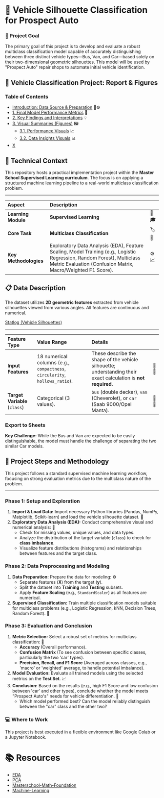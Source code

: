# 🚗 Vehicle Silhouette Classification for Prospect Auto
### 🎯 Project Goal 
The primary goal of this project is to develop and evaluate a robust multiclass classification model capable of accurately distinguishing between three distinct vehicle types—Bus, Van, and Car—based solely on their two-dimensional geometric silhouettes. This model will be used by "Prospect Auto" repair shops to automate initial vehicle identification.

## 🚗 Vehicle Classification Project: Report & Figures

### Table of Contents

* [Introduction: Data Source & Preparation](#introduction-data-source--preparation) 📄⚙️
* [1. Final Model Performance Metrics](#1-final-model-performance-metrics) 🎯
* [2. Key Findings and Interpretations](#2-key-findings-and-interpretations) 💡
* [3. Visual Summaries (Figures)](#3-visual-summaries-figures) 🖼️
    * [3.1. Performance Visuals](#31-performance-visuals) 📈
    * [3.2. Data Insights Visuals](#32-data-insights-visuals) 📊
* [X](https://github.com/hgabrali/Vehicle-Silhouette-Classification-for-Prospect-Auto/blob/main/01_Final%20Analysis%20Report.md)

## 🚀 Technical Context
 
This repository hosts a practical implementation project within the **Master School Supervised Learning curriculum**. The focus is on applying a structured machine learning pipeline to a real-world multiclass classification problem.

---

| Aspect | Description ||
| :--- | :--- | :--- |
| **Learning Module** | **Supervised Learning** | 🧠🎓 |
| **Core Task** | **Multiclass Classification** | 🏷️🎯 |
| **Key Methodologies** | Exploratory Data Analysis (EDA), Feature Scaling, Model Training (e.g., Logistic Regression, Random Forest), Multiclass Metric Evaluation (Confusion Matrix, Macro/Weighted F1 Score). | ⚙️📈 |

## 📋 Data Description

The dataset utilizes **2D geometric features** extracted from vehicle silhouettes viewed from various angles. All features are continuous and numerical.

[Statlog (Vehicle Silhouettes)](https://archive.ics.uci.edu/dataset/149/statlog+vehicle+silhouettes)

---

| Feature Type | Value Range | Details ||
| :--- | :--- | :--- | :--- |
| **Input Features** | 18 numerical columns (e.g., `compactness`, `circularity`, `hollows_ratio`). | These describe the shape of the vehicle silhouette; understanding their exact calculation is **not required**. | 📐🔢 |
| **Target Variable** (`class`) | Categorical (3 values). | `bus` (double decker), `van` (Cheverolet), or `car` (Saab 9000/Opel Manta). | 🎯🚗 |

### Export to Sheets
**Key Challenge:** While the Bus and Van are expected to be easily distinguishable, the model must handle the challenge of separating the two similar Car models.

## 🚀 Project Steps and Methodology

This project follows a standard supervised machine learning workflow, focusing on strong evaluation metrics due to the multiclass nature of the problem.

---

### Phase 1: Setup and Exploration

1.  **Import & Load Data:** Import necessary Python libraries (Pandas, NumPy, Matplotlib, Scikit-learn) and load the vehicle silhouette dataset. 💾
2.  **Exploratory Data Analysis (EDA):** Conduct comprehensive visual and numerical analysis: 🔎
    * Check for missing values, unique values, and data types.
    * Analyze the distribution of the target variable (`class`) to check for **class imbalance**.
    * Visualize feature distributions (histograms) and relationships between features and the target class.

### Phase 2: Data Preprocessing and Modeling 

1.  **Data Preparation:** Prepare the data for modeling: ⚙️
    * Separate features ($\mathbf{X}$) from the target ($\mathbf{y}$).
    * Split the dataset into **Training** and **Testing** subsets.
    * Apply **Feature Scaling** (e.g., `StandardScaler`) as all features are numerical.
2.  **Supervised Classification:** Train multiple classification models suitable for multiclass problems (e.g., Logistic Regression, kNN, Decision Trees, Random Forest). 🧠

### Phase 3: Evaluation and Conclusion

1.  **Metric Selection:** Select a robust set of metrics for multiclass classification: 📏
    * **Accuracy** (Overall performance).
    * **Confusion Matrix** (To see confusion between specific classes, particularly the two 'car' types).
    * **Precision, Recall, and F1 Score** (Averaged across classes, e.g., 'macro' or 'weighted' average, to handle potential imbalance).
2.  **Model Evaluation:** Evaluate all trained models using the selected metrics on the **Test Set**. 📈
3.  **Conclusion:** Based on the results (e.g., high F1 Score and low confusion between 'car' and other types), conclude whether the model meets "Prospect Auto's" needs for vehicle differentiation. 🎯
    * Which model performed best? Can the model reliably distinguish between the "car" class and the other two?

### 💻 Where to Work
This project is best executed in a flexible environment like Google Colab or a Jupyter Notebook.

# 📚 Resources

* [EDA](https://github.com/hgabrali/EDA)
* [PCA](https://scikit-learn.org/stable/modules/generated/sklearn.decomposition.PCA.html)
* [Masterschool-Math-Foundation](https://github.com/hgabrali/Masterschool-Math-Foundation)
* [Machine-Learning](https://github.com/hgabrali/Machine-Learning)

